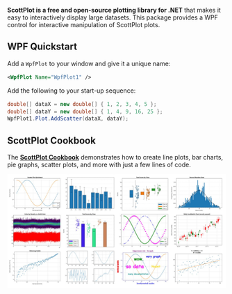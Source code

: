 **ScottPlot is a free and open-source plotting library for .NET** that makes it easy to interactively display large datasets. This package provides a WPF control for interactive manipulation of ScottPlot plots.

## WPF Quickstart

Add a `WpfPlot` to your window and give it a unique name:

```xml
<WpfPlot Name="WpfPlot1" />
```

Add the following to your start-up sequence:

```cs
double[] dataX = new double[] { 1, 2, 3, 4, 5 };
double[] dataY = new double[] { 1, 4, 9, 16, 25 };
WpfPlot1.Plot.AddScatter(dataX, dataY);
```

## ScottPlot Cookbook

The [**ScottPlot Cookbook**](https://swharden.com/scottplot/cookbook) demonstrates how to create line plots, bar charts, pie graphs, scatter plots, and more with just a few lines of code.

[![](https://raw.githubusercontent.com/ScottPlot/ScottPlot/master/dev/graphics/cookbook.jpg)](https://swharden.com/scottplot/cookbook)